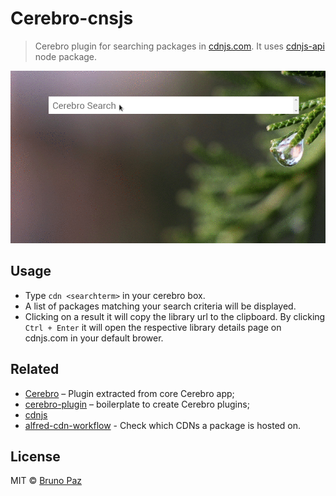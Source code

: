 # Cerebro-cnsjs

> Cerebro plugin for searching packages in [cdnjs.com](https://cdnjs.com/). It uses [cdnjs-api](https://www.npmjs.com/package/cdnjs-api) node package.

![](demo.gif)

## Usage

* Type ```cdn <searchterm>``` in your cerebro box.
* A list of packages matching your search criteria will be displayed. 
* Clicking on a result it will copy the library url to the clipboard. By clicking ```Ctrl + Enter``` it will open the respective library details page on cdnjs.com in your default brower.

## Related

* [Cerebro](http://github.com/KELiON/cerebro) – Plugin extracted from core Cerebro app;
* [cerebro-plugin](http://github.com/KELiON/cerebro-plugin) – boilerplate to create Cerebro plugins;
* [cdnjs](https://cdnjs.com/)
* [alfred-cdn-workflow](https://github.com/willfarrell/alfred-cdn-workflow) - Check which CDNs a package is hosted on.

## License

MIT © [Bruno Paz](http://brunopaz.net)
